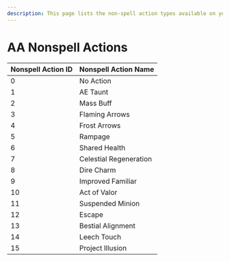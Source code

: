 ```yaml
---
description: This page lists the non-spell action types available on your EQEmu server.
---
```


# AA Nonspell Actions

| Nonspell Action ID | Nonspell Action Name |
| :--- | :--- |
| 0 | No Action |
| 1 | AE Taunt |
| 2 | Mass Buff |
| 3 | Flaming Arrows |
| 4 | Frost Arrows |
| 5 | Rampage |
| 6 | Shared Health |
| 7 | Celestial Regeneration |
| 8 | Dire Charm |
| 9 | Improved Familiar |
| 10 | Act of Valor |
| 11 | Suspended Minion |
| 12 | Escape |
| 13 | Bestial Alignment |
| 14 | Leech Touch |
| 15 | Project Illusion |

